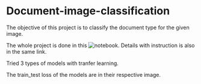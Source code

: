 # Document-image-classification

The objective of this project is to classify the document type for the given image. 

The whole project is done in this ![notebook](https://drive.google.com/file/d/1PFrr6U27HkNZJ98LmENQzE1WsaGe8820/view?usp=sharing). Details with instruction is also in the same link.

Tried 3 types of models with tranfer learning.

The train_test loss of the models are in their respective image.
